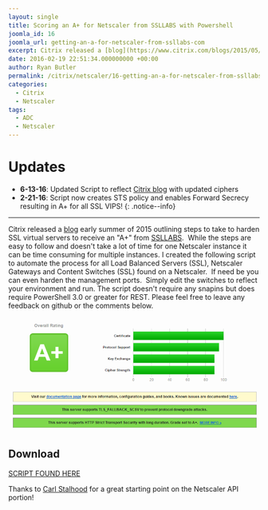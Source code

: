 ```yaml
---
layout: single
title: Scoring an A+ for Netscaler from SSLLABS with Powershell
joomla_id: 16
joomla_url: getting-an-a-for-netscaler-from-ssllabs-com
excerpt: Citrix released a [blog](https://www.citrix.com/blogs/2015/05/22/scoring-an-a-at-ssllabs-com-with-citrix-netscaler-the-sequel/) early summer of 2015 outlining steps to take to harden SSL virtual servers to receive an "A+" from [SSLLABS](https://www.ssllabs.com/ssltest).  While the steps are easy to follow and doesn't take a lot of time for one Netscaler instance it can be time consuming for multiple instances. I created the following script to automate the process for all Load Balanced Servers (SSL), Netscaler Gateways and Content Switches (SSL) found on a Netscaler.  If need be you can even harden the management ports.  Simply edit the switches to reflect your environment and run. The script doesn't require any snapins but does require PowerShell 3.0 or greater for REST. Please feel free to leave any feedback on github or the comments below.
date: 2016-02-19 22:51:34.000000000 +00:00
author: Ryan Butler
permalink: /citrix/netscaler/16-getting-an-a-for-netscaler-from-ssllabs-com
categories:
  - Citrix
  - Netscaler
tags:
  - ADC
  - Netscaler
---
```

# Updates

- **6-13-16**: Updated Script to reflect [Citrix blog](https://www.citrix.com/blogs/2016/06/09/scoring-an-a-at-ssllabs-com-with-citrix-netscaler-2016-update/) with updated ciphers
- **2-21-16**: Script now creates STS policy and enables Forward Secrecy resulting in A+ for all SSL VIPS!
{: .notice--info}

* * *
Citrix released a [blog](https://www.citrix.com/blogs/2015/05/22/scoring-an-a-at-ssllabs-com-with-citrix-netscaler-the-sequel/) early summer of 2015 outlining steps to take to harden SSL virtual servers to receive an "A+" from [SSLLABS](https://www.ssllabs.com/ssltest).  While the steps are easy to follow and doesn't take a lot of time for one Netscaler instance it can be time consuming for multiple instances. I created the following script to automate the process for all Load Balanced Servers (SSL), Netscaler Gateways and Content Switches (SSL) found on a Netscaler.  If need be you can even harden the management ports.  Simply edit the switches to reflect your environment and run. The script doesn't require any snapins but does require PowerShell 3.0 or greater for REST. Please feel free to leave any feedback on github or the comments below.

![SSLAPlus](/assets/images/content/SSLAPlus.png)

## Download

[SCRIPT FOUND HERE  
](https://github.com/ryancbutler/Citrix/blob/master/Netscaler/)

[](https://github.com/ryancbutler/Citrix/blob/master/Netscaler/)Thanks to [Carl Stalhood](http://www.carlstalhood.com/netscaler-scripting/) for a great starting point on the Netscaler API portion!